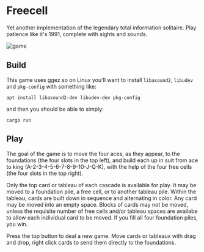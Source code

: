 # Freecell

Yet another implementation of the legendary total information solitaire.
Play patience like it's 1991, complete with sights and sounds.

![game](https://user-images.githubusercontent.com/7190144/130370493-4763e2f1-5e6e-4dd0-9e61-888e4203fb5d.gif)

## Build

This game uses ggez so on Linux you'll want to install `libasound2`, `libudev` and `pkg-config` with something like: 

```
apt install libasound2-dev libudev-dev pkg-config
```

and then you should be able to simply:

```
cargo run
```

## Play

The goal of the game is to move the four aces, as they appear, to the foundations (the four slots in the top left), and build each up in suit from ace to king (A-2-3-4-5-6-7-8-9-10-J-Q-K), with the help of the four free cells (the four slots in the top right).

Only the top card or tableau of each cascade is available for play. It may be moved to a foundation pile, a free cell, or to another tableau pile. Within the tableau, cards are built down in sequence and alternating in color. Any card may be moved into an empty space. Blocks of cards may not be moved, unless the requisite number of free cells and/or tableau spaces are availabe to allow each individual card to be moved. If you fill all four foundation piles, you win.

Press the top button to deal a new game.
Move cards or tableaux with drag and drop, right click cards to send them directly to the foundations.
